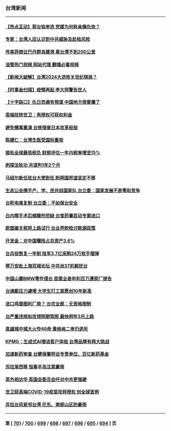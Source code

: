 ### 台湾新闻
---
#### [【热点互动】郭台铭参选 党媒为何称亲痛仇快？](../../pages/ncid1349361/n14064273.md?08311245) 
#### [专家：台湾人应认识到中共威胁及赴陆风险](../../pages/ncid1349361/n14064166.md?08311245) 
#### [传美菲商议巴丹群岛建港 离台湾不到200公里](../../pages/ncid1349361/n14064189.md?08311245) 
#### [油管热门视频 网站代理 翻墙必看视频](http://138.2.39.72:81/youtube.html?epic-marker?08311245)
#### [【新闻大破解】台湾2024大选攸关世纪棋局？](../../pages/ncid1349361/n14064176.md?08311245) 
#### [【时事金扫描】疫情再起 李大师警告世人](../../pages/ncid1349361/n14064158.md?08311245) 
#### [【十字路口】仇日恐袭有预谋 中国地方债要爆了](../../pages/ncid1349361/n14064172.md?08311245) 
#### [高端技转世卫：再授权可获权利金](../../pages/ncid1349361/n14064095.md?08311245) 
#### [避免憾事重演 台铁借鉴日本改革经验](../../pages/ncid1349361/n14064112.md?08311245) 
#### [陈建仁：台湾生医受国际重视](../../pages/ncid1349361/n14064090.md?08311245) 
#### [接轨全球最低税负 财部评估一年内税率增至15%](../../pages/ncid1349361/n14064094.md?08311245) 
#### [刺探法轮功  共谍判1年2个月](../../pages/ncid1349361/n14064049.md?08311245) 
#### [马绍尔新任驻台大使到任 盼两国邦谊坚定不移](../../pages/ncid1349361/n14064047.md?08311245) 
#### [生态公会携手产、学、民共组国家队 台立委：国家发展不是零和竞争](../../pages/ncid1349361/n14064062.md?08311245) 
#### [台积电难复制 台立委：不如保台安全](../../pages/ncid1349361/n14064050.md?08311245) 
#### [白内障手术后缩瞳剂恐缺 台食药署启动专案进口](../../pages/ncid1349361/n14064061.md?08311245) 
#### [欧盟碳关税将上路试行 台业界盼检讨能源政策](../../pages/ncid1349361/n14064058.md?08311245) 
#### [开发金：对中国曝险占总资产3.6%](../../pages/ncid1349361/n14064052.md?08311245) 
#### [台兵役恢复一年制 陆军3.7亿采购24万枚手榴弹](../../pages/ncid1349361/n14064057.md?08311245) 
#### [蒋万安赴上海双城论坛 中共派37机舰扰台](../../pages/ncid1349361/n14064055.md?08311245) 
#### [中国山寨BMW零件侵台 苗栗业者牟利百万遭原厂提告](../../pages/ncid1349361/n14064041.md?08311245) 
#### [台通膨压力遽增 大学生打工意愿创10年新高](../../pages/ncid1349361/n14064006.md?08311245) 
#### [进口鸡蛋图利厂商？ 台农业部：无资格限制](../../pages/ncid1349361/n14064005.md?08311245) 
#### [台严重违规拟改领短期驾照 最快明年3月上路](../../pages/ncid1349361/n14063982.md?08311245) 
#### [高雄城中城大火夺46命 黄格格二审仍逃死](../../pages/ncid1349361/n14064032.md?08311245) 
#### [KPMG：生成式AI增进客户体验 台湾品牌有两大挑战](../../pages/ncid1349361/n14064030.md?08311245) 
#### [加速新药审查 台健保署将设专责单位、百亿新药基金](../../pages/ncid1349361/n14064020.md?08311245) 
#### [苏拉渐西移 恒春半岛注意豪雨](../../pages/ncid1349361/n14064013.md?08311245) 
#### [英外相访华 英国会委员会吁对中共更强硬](../../pages/ncid1349361/n14063846.md?08311245) 
#### [世卫获高端COVID-19疫苗技转授权 创全球首例](../../pages/ncid1349361/n14063793.md?08311245) 
#### [苏拉台风紧邻台湾 花东、南部山区防豪雨](../../pages/ncid1349361/n14063672.md?08311245) 

---
#### 第 [ [701](./701.md?08311245) / [700](./700.md?08311245) / [699](./699.md?08311245) / [698](./698.md?08311245) / [697](./697.md?08311245) / [696](./696.md?08311245) / [695](./695.md?08311245) / [694](./694.md?08311245) ] 页
